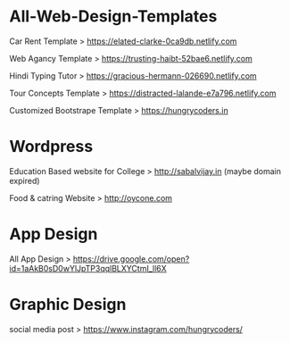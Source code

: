
# All-Web-Design-Templates

Car Rent Template > https://elated-clarke-0ca9db.netlify.com

Web Agancy Template > https://trusting-haibt-52bae6.netlify.com

Hindi Typing Tutor > https://gracious-hermann-026690.netlify.com

Tour Concepts Template > https://distracted-lalande-e7a796.netlify.com

Customized Bootstrape Template > https://hungrycoders.in

# Wordpress

Education Based website for College > http://sabalvijay.in (maybe domain expired)

Food & catring Website > http://oycone.com

# App Design

All App Design > https://drive.google.com/open?id=1aAkB0sD0wYlJpTP3qqlBLXYCtmI_ll6X

# Graphic Design 

social media post > https://www.instagram.com/hungrycoders/
